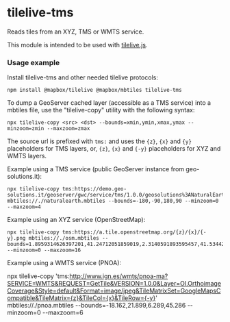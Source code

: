 # tilelive-tms

Reads tiles from an XYZ, TMS or WMTS service.

This module is intended to be used with [tilelive.js](https://github.com/mapbox/tilelive.js).

### Usage example

Install tilelive-tms and other needed tilelive protocols:

    npm install @mapbox/tilelive @mapbox/mbtiles tilelive-tms

To dump a GeoServer cached layer (accessible as a TMS service) into a mbtiles file, use the "tilelive-copy" utility with the following syntax:

    npx tilelive-copy <src> <dst> --bounds=xmin,ymin,xmax,ymax --minzoom=zmin --maxzoom=zmax

The source url is prefixed with `tms:` and uses the `{z}`, `{x}` and `{y}` placeholders for TMS layers, or, `{z}`, `{x}` and `{-y}` placeholders for XYZ and WMTS layers.

Example using a TMS service (public GeoServer instance from geo-solutions.it):

    npx tilelive-copy tms:https://demo.geo-solutions.it/geoserver/gwc/service/tms/1.0.0/geosolutions%3ANaturalEarth@EPSG%3A900913@jpeg/{z}/{x}/{y}.jpg mbtiles://./naturalearth.mbtiles --bounds=-180,-90,180,90 --minzoom=0 --maxzoom=4

Example using an XYZ service (OpenStreetMap):

    npx tilelive-copy tms:https://a.tile.openstreetmap.org/{z}/{x}/{-y}.png mbtiles://./osm.mbtiles --bounds=1.8959314626397201,41.24712051859019,2.3140591893595457,41.53442029978945 --minzoom=0 --maxzoom=16

Example using a WMTS service (PNOA):

npx tilelive-copy 'tms:http://www.ign.es/wmts/pnoa-ma?SERVICE=WMTS&REQUEST=GetTile&VERSION=1.0.0&Layer=OI.OrthoimageCoverage&Style=default&Format=image/jpeg&TileMatrixSet=GoogleMapsCompatible&TileMatrix={z}&TileCol={x}&TileRow={-y}' mbtiles://./pnoa.mbtiles --bounds=-18.162,21.899,6.289,45.286 --minzoom=0 --maxzoom=6
